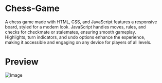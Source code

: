 # Chess-Game
A chess game made with HTML, CSS, and JavaScript features a responsive board, styled for a modern look. JavaScript handles moves, rules, and checks for checkmate or stalemates, ensuring smooth gameplay. Highlights, turn indicators, and undo options enhance the experience, making it accessible and engaging on any device for players of all levels.

# Preview
![Image](https://github.com/user-attachments/assets/3b8992cd-6a1f-46b5-8b08-387a1afe2ce5)
